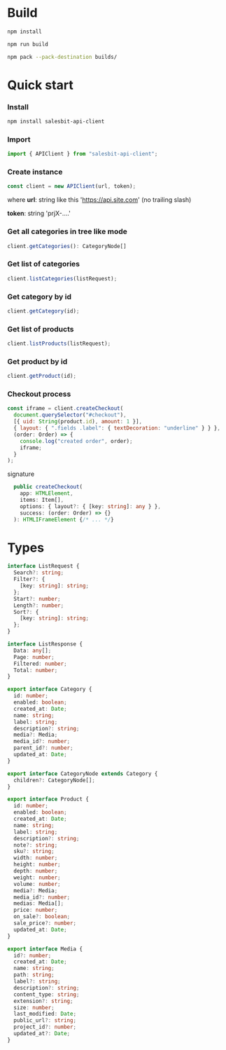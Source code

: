 # Build

```bash
npm install

npm run build

npm pack --pack-destination builds/
```

# Quick start

### Install

```bash
npm install salesbit-api-client
```

### Import

```javascript
import { APIClient } from "salesbit-api-client";
```

### Create instance

```javascript
const client = new APIClient(url, token);
```

where **url**: string like this 'https://api.site.com' (no trailing slash)

**token**: string 'prjX-....'

### Get all categories in tree like mode

```javascript
client.getCategories(): CategoryNode[]
```

### Get list of categories

```javascript
client.listCategories(listRequest);
```

### Get category by id

```javascript
client.getCategory(id);
```

### Get list of products

```javascript
client.listProducts(listRequest);
```

### Get product by id

```javascript
client.getProduct(id);
```

### Checkout process

```javascript
const iframe = client.createCheckout(
  document.querySelector("#checkout"),
  [{ uid: String(product.id), amount: 1 }],
  { layout: { ".fields .label": { textDecoration: "underline" } } },
  (order: Order) => {
    console.log("created order", order);
    iframe;
  }
);
```

signature

```typescript
  public createCheckout(
    app: HTMLElement,
    items: Item[],
    options: { layout?: { [key: string]: any } },
    success: (order: Order) => {}
  ): HTMLIFrameElement {/* ... */}
```

# Types

```typescript
interface ListRequest {
  Search?: string;
  Filter?: {
    [key: string]: string;
  };
  Start?: number;
  Length?: number;
  Sort?: {
    [key: string]: string;
  };
}
```

```typescript
interface ListResponse {
  Data: any[];
  Page: number;
  Filtered: number;
  Total: number;
}
```

```typescript
export interface Category {
  id: number;
  enabled: boolean;
  created_at: Date;
  name: string;
  label: string;
  description?: string;
  media?: Media;
  media_id?: number;
  parent_id?: number;
  updated_at: Date;
}
```

```typescript
export interface CategoryNode extends Category {
  children?: CategoryNode[];
}
```

```typescript
export interface Product {
  id: number;
  enabled: boolean;
  created_at: Date;
  name: string;
  label: string;
  description?: string;
  note?: string;
  sku?: string;
  width: number;
  height: number;
  depth: number;
  weight: number;
  volume: number;
  media?: Media;
  media_id?: number;
  medias: Media[];
  price: number;
  on_sale?: boolean;
  sale_price?: number;
  updated_at: Date;
}
```

```typescript
export interface Media {
  id?: number;
  created_at: Date;
  name: string;
  path: string;
  label?: string;
  description?: string;
  content_type: string;
  extension?: string;
  size: number;
  last_modified: Date;
  public_url?: string;
  project_id?: number;
  updated_at?: Date;
}
```
